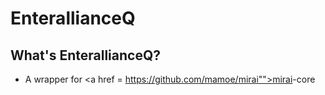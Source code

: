 # EnterallianceQ

## What's EnterallianceQ?
- A wrapper for <a href = https://github.com/mamoe/mirai"">mirai</a>-core